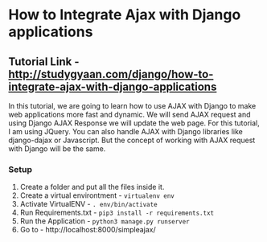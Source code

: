 # How to Integrate Ajax with Django applications

## Tutorial Link - http://studygyaan.com/django/how-to-integrate-ajax-with-django-applications

In this tutorial, we are going to learn how to use AJAX with Django to make web applications more fast and dynamic. We will send AJAX request and using Django AJAX Response we will update the web page. For this tutorial, I am using JQuery. You can also handle AJAX with Django libraries like django-dajax or Javascript. But the concept of working with AJAX request with Django will be the same.

### Setup
1. Create a folder and put all the files inside it.
2. Create a virtual environtment - `virtualenv env`
3. Activate VirtualENV - `. env/bin/activate`
4. Run Requirements.txt - `pip3 install -r requirements.txt`
5. Run the Application - `python3 manage.py runserver`
6. Go to - http://localhost:8000/simpleajax/
